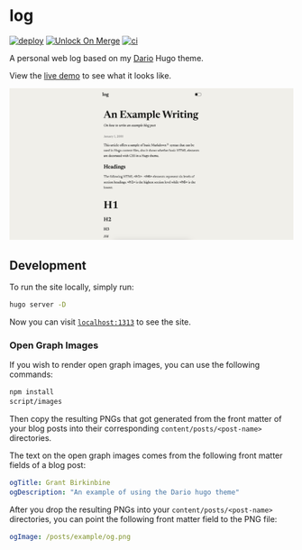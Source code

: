 # log

[![deploy](https://github.com/GrantBirki/log/actions/workflows/deploy.yml/badge.svg)](https://github.com/GrantBirki/log/actions/workflows/deploy.yml)
[![Unlock On Merge](https://github.com/GrantBirki/log/actions/workflows/unlock-on-merge.yml/badge.svg)](https://github.com/GrantBirki/log/actions/workflows/unlock-on-merge.yml)
[![ci](https://github.com/GrantBirki/log/actions/workflows/ci.yml/badge.svg)](https://github.com/GrantBirki/log/actions/workflows/ci.yml)

A personal web log based on my [Dario](https://github.com/GrantBirki/dario) Hugo theme.

View the [live demo](https://log.birki.io) to see what it looks like.

![home](docs/assets/home.png)

## Development

To run the site locally, simply run:

```bash
hugo server -D
```

Now you can visit [`localhost:1313`](http://localhost:1313/) to see the site.

### Open Graph Images

If you wish to render open graph images, you can use the following commands:

```bash
npm install
script/images
```

Then copy the resulting PNGs that got generated from the front matter of your blog posts into their corresponding `content/posts/<post-name>` directories.

The text on the open graph images comes from the following front matter fields of a blog post:

```yaml
ogTitle: Grant Birkinbine
ogDescription: "An example of using the Dario hugo theme"
```

After you drop the resulting PNGs into your `content/posts/<post-name>` directories, you can point the following front matter field to the PNG file:

```yaml
ogImage: /posts/example/og.png
```
